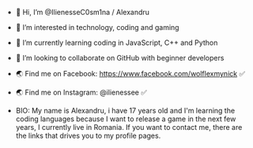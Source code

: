 - 👋  Hi, I’m @IlienesseC0sm1na / Alexandru
- 👀  I’m interested in technology, coding and gaming
- 🌱  I’m currently learning coding in JavaScript, C++ and Python
- 💞️  I’m looking to collaborate on GitHub with beginner developers
- 🌏  Find me on Facebook: https://www.facebook.com/wolflexmynick ✅
- 🌏  Find me on Instagram: @ilienessee ✅

- BIO: My name is Alexandru, i have 17 years old and I'm learning the coding languages because I want to release a game in the next few years, I currently live in Romania. If you want to contact me, there are the links that drives you to my profile pages.
<!---
IlienesseC0sm1na/IlienesseC0sm1na is a ✨ special ✨ repository because its `README.md` (this file) appears on your GitHub profile.
You can click the Preview link to take a look at your changes.
--->
